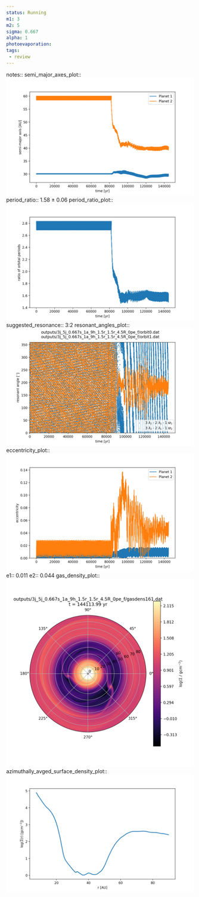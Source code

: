 ```yaml
---
status: Running
m1: 3
m2: 5
sigma: 0.667
alpha: 1
photoevaporation: 
tags:
 - review
---
```


notes::
semi_major_axes_plot:: ![semi_major_axes_3j_5j_0.667s_1a_9h_1.5r_1.5r_4.5R_0pe_f.png](plots/semi_major_axes/semi_major_axes_3j_5j_0.667s_1a_9h_1.5r_1.5r_4.5R_0pe_f.png)
period_ratio:: 1.58 ± 0.06
period_ratio_plot:: ![period_ratio_3j_5j_0.667s_1a_9h_1.5r_1.5r_4.5R_0pe_f.png](plots/period_ratio/period_ratio_3j_5j_0.667s_1a_9h_1.5r_1.5r_4.5R_0pe_f.png)
suggested_resonance:: 3:2
resonant_angles_plot:: ![resonant_angles_3j_5j_0.667s_1a_9h_1.5r_1.5r_4.5R_0pe_f.png](plots/resonant_angles/resonant_angles_3j_5j_0.667s_1a_9h_1.5r_1.5r_4.5R_0pe_f.png)
eccentricity_plot:: ![eccentricity_3j_5j_0.667s_1a_9h_1.5r_1.5r_4.5R_0pe_f.png](plots/eccentricity/eccentricity_3j_5j_0.667s_1a_9h_1.5r_1.5r_4.5R_0pe_f.png)
e1:: 0.011
e2:: 0.044
gas_density_plot:: ![gas_density_3j_5j_0.667s_1a_9h_1.5r_1.5r_4.5R_0pe_f.png](plots/gas_density/gas_density_3j_5j_0.667s_1a_9h_1.5r_1.5r_4.5R_0pe_f.png)
azimuthally_avged_surface_density_plot:: ![azimuthally_avged_surface_density_3j_5j_0.667s_1a_9h_1.5r_1.5r_4.5R_0pe_f.png](plots/azimuthally_avged_surface_density/azimuthally_avged_surface_density_3j_5j_0.667s_1a_9h_1.5r_1.5r_4.5R_0pe_f.png)
